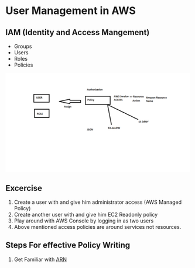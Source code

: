 # User Management in AWS

## IAM (Identity and Access Mangement)
* Groups
* Users
* Roles
* Policies

![Preview](./Images/Policy.png)


## Excercise
1. Create a user with <any name> and give him administrator access (AWS Managed Policy)
2. Create another user with <any name> and give him EC2 Readonly policy
3. Play around with AWS Console by logging in as two users
4. Above mentioned access policies are around services not resources.

## Steps For effective Policy Writing
1. Get Familiar with [ARN](https://docs.aws.amazon.com/general/latest/gr/aws-arns-and-namespaces.html) 